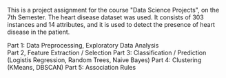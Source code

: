 This is a project assignment for the course "Data Science Projects", on the 7th Semester. 
The heart disease dataset was used. It consists of 303 instances and 14 attributes, and it is used to detect the presence of heart disease in the patient. 

Part 1: Data Preprocessing, Exploratory Data Analysis <br />
Part 2, Feature Extraction / Selection 
Part 3: Classification / Prediction (Logistis Regression, Random Trees, Naive Bayes)
Part 4: Clustering (KMeans, DBSCAN)
Part 5: Association Rules

